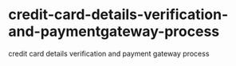 # credit-card-details-verification-and-paymentgateway-process
credit card details verification and payment gateway process
